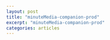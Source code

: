 ```yaml
---
layout: post
title: "minuteMedia-companion-prod"
excerpt: "minuteMedia-companion-prod"
categories: articles
---
```

<div class="apester-media" data-media-id="5ebd45ded2ea63630bc40109" height="349"></div><script async src="https://static.apester.com/js/sdk/latest/apester-sdk.js"></script>
<br>
<div class="apester-media" data-media-id="5ebd460227e0f8d4eeacdefd" height="512"></div><script async src="https://static.apester.com/js/sdk/latest/apester-sdk.js"></script>
